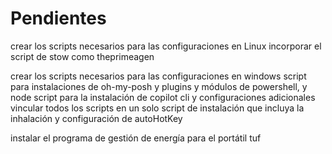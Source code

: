 # Pendientes

crear los scripts necesarios para las configuraciones en Linux
incorporar el script de stow como theprimeagen

crear los scripts necesarios para las configuraciones en windows
script para instalaciones de oh-my-posh y plugins y módulos de powershell, y node
script para la instalación de copilot cli y configuraciones adicionales
vincular todos los scripts en un solo script de instalación que incluya la inhalación y configuración de autoHotKey

instalar el programa de gestión de energía para el portátil tuf
